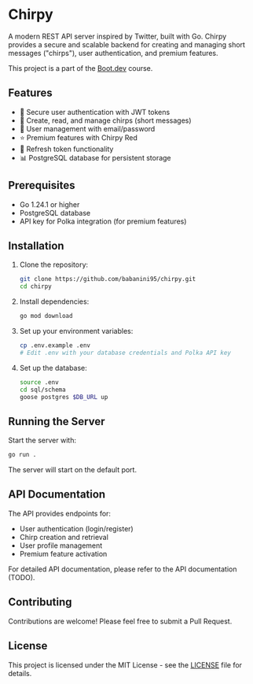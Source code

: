 # Chirpy

A modern REST API server inspired by Twitter, built with Go. Chirpy provides a secure and scalable backend for creating and managing short messages ("chirps"), user authentication, and premium features.

This project is a part of the [Boot.dev](https://boot.dev) course.

## Features

- 🔐 Secure user authentication with JWT tokens
- 📝 Create, read, and manage chirps (short messages)
- 👤 User management with email/password
- ⭐ Premium features with Chirpy Red
- 🔄 Refresh token functionality
- 📊 PostgreSQL database for persistent storage

## Prerequisites

- Go 1.24.1 or higher
- PostgreSQL database
- API key for Polka integration (for premium features)

## Installation

1. Clone the repository:

   ```bash
   git clone https://github.com/babanini95/chirpy.git
   cd chirpy
   ```

2. Install dependencies:

   ```bash
   go mod download
   ```

3. Set up your environment variables:

   ```bash
   cp .env.example .env
   # Edit .env with your database credentials and Polka API key
   ```

4. Set up the database:

   ```bash
   source .env
   cd sql/schema
   goose postgres $DB_URL up
   ```

## Running the Server

Start the server with:

```bash
go run .
```

The server will start on the default port.

## API Documentation

The API provides endpoints for:

- User authentication (login/register)
- Chirp creation and retrieval
- User profile management
- Premium feature activation

For detailed API documentation, please refer to the API documentation (TODO).

## Contributing

Contributions are welcome! Please feel free to submit a Pull Request.

## License

This project is licensed under the MIT License - see the [LICENSE](LICENSE) file for details.
